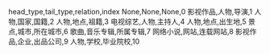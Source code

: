 head_type,tail_type,relation,index
None,None,None,0
影视作品,人物,导演,1
人物,国家,国籍,2
人物,地点,祖籍,3
电视综艺,人物,主持人,4
人物,地点,出生地,5
景点,城市,所在城市,6
歌曲,音乐专辑,所属专辑,7
网络小说,网站,连载网站,8
影视作品,企业,出品公司,9
人物,学校,毕业院校,10

